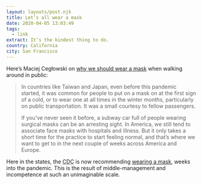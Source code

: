 ```yaml
---
layout: layouts/post.njk
title: Let’s all wear a mask
date: 2020-04-05 13:03:49
tags:
  - link
extract: It’s the kindest thing to do.
country: California
city: San Francisco
---
```


Here’s Maciej Cegłowski on [why we should wear a mask](https://idlewords.com/2020/04/let_s_all_wear_a_mask.htm) when walking around in public:

> In countries like Taiwan and Japan, even before this pandemic started, it was common for people to put on a mask on at the first sign of a cold, or to wear one at all times in the winter months, particularly on public transportation. It was a small courtesy to fellow passengers.
>
> If you’ve never seen it before, a subway car full of people wearing surgical masks can be an arresting sight. In America, we still tend to associate face masks with hospitals and illness. But it only takes a short time for the practice to start feeling normal, and that’s where we want to get to in the next couple of weeks across America and Europe.

Here in the states, the <abbr title="Center for Disease Control and Prevention">CDC</abbr> is now recommending [wearing a mask](https://www.cdc.gov/coronavirus/2019-ncov/prevent-getting-sick/diy-cloth-face-coverings.html), weeks into the pandemic. This is the result of middle-management and incompetence at such an unimaginable scale.
